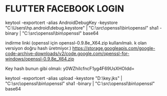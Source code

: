# FLUTTER FACEBOOK LOGIN
keytool -exportcert -alias AndroidDebugKey -keystore "C:\Users\hp\.android\debug.keystore" | "C:\src\openssl\bin\openssl" sha1 -binary | "C:\src\openssl\bin\openssl" base64

indirme linki
(openssl için openssl-0.9.8e_X64.zip kullanılmalı. k olan versiyon doğru hash üretmiyor.)
https://storage.googleapis.com/google-code-archive-downloads/v2/code.google.com/openssl-for-windows/openssl-0.9.8e_X64.zip

Key hash bunun gibi olmalı:
y0WZhiIcfncF1yg4F69UsXHOIdd=

keytool -exportcert -alias upload -keystore "D:\key.jks" | "C:\src\openssl\bin\openssl" sha1 -binary | "C:\src\openssl\bin\openssl" base64
